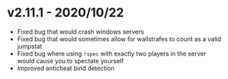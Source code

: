 # v2.11.1 - 2020/10/22

* Fixed bug that would crash windows servers
* Fixed bug that would sometimes allow for wallstrafes to count as a valid jumpstat
* Fixed bug where using `!spec` with exactly two players in the server would cause you to spectate yourself
* Improved anticheat bind detection
